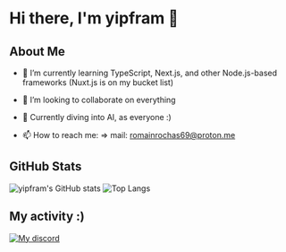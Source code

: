 # Hi there, I'm yipfram 👋

## About Me

- 🌱 I’m currently learning TypeScript, Next.js, and other Node.js-based frameworks (Nuxt.js is on my bucket list)
- 👯 I’m looking to collaborate on everything
- 🚀 Currently diving into AI, as everyone :)

- 📫 How to reach me: => mail: romainrochas69@proton.me

## GitHub Stats
![yipfram's GitHub stats](https://own-github-readme-stats-six.vercel.app/api?username=yipfram)
![Top Langs](https://own-github-readme-stats-six.vercel.app/api/top-langs/?username=yipfram&layout=compact)

## My activity :)
[![My discord](https://lanyard.cnrad.dev/api/277127628308217856?hideProfile=true)](https://www.youtube.com/watch?v=xvFZjo5PgG0&pp=ygUJcmljayByb2xs)
